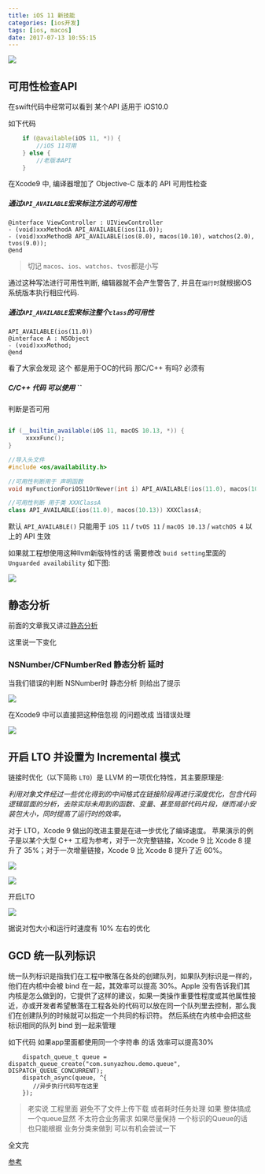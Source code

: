 ```yaml
---
title: iOS 11 新技能
categories: [ios开发]
tags: [ios, macos]
date: 2017-07-13 10:55:15
---
```


![](/assets/images/20170713ios11NewSkills/whatisnewsinios11.png)


## 可用性检查API

在swift代码中经常可以看到 某个API 适用于 iOS10.0 

如下代码

``` swift
	if (@available(iOS 11, *)) {
		//iOS 11可用 
	} else {
		//老版本API
	}

```
在Xcode9 中, 编译器增加了 Objective-C 版本的 API 可用性检查

##### 通过`API_AVAILABLE`宏来标注方法的可用性


``` objc
@interface ViewController : UIViewController
- (void)xxxMethodA API_AVAILABLE(ios(11.0));
- (void)xxxMethodB API_AVAILABLE(ios(8.0), macos(10.10), watchos(2.0), tvos(9.0));
@end

```

> 切记 `macos`、`ios`、`watchos`、`tvos`都是小写

通过这种写法进行可用性判断, 编辑器就不会产生警告了, 并且在`运行时`就根据iOS系统版本执行相应代码.

##### 通过`API_AVAILABLE`宏来标注整个`class`的可用性

``` objc
API_AVAILABLE(ios(11.0))
@interface A : NSObject
- (void)xxxMothod;
@end
```

看了大家会发现 这个 都是用于OC的代码 那C/C++ 有吗? 必须有

##### C/C++ 代码 可以使用 ``

判断是否可用

``` c++

if (__builtin_available(iOS 11, macOS 10.13, *)) {
     xxxxFunc();
}
```

``` c++
//导入头文件
#include <os/availability.h> 

//可用性判断用于 声明函数 
void myFunctionForiOS11OrNewer(int i) API_AVAILABLE(ios(11.0), macos(10.13));  

//可用性判断 用于类 XXXClassA
class API_AVAILABLE(ios(11.0), macos(10.13)) XXXClassA;  
```

默认 `API_AVAILABLE()` 只能用于 `iOS 11` / `tvOS 11` / `macOS 10.13` / `watchOS 4` 以上的 API 生效

如果就工程想使用这种llvm新版特性的话 需要修改 `buid setting`里面的 `Unguarded availability`  如下图:

![](/assets/images/20170713ios11NewSkills/availability.png)


## 静态分析

前面的文章我又讲过[静态分析](http://www.sunyazhou.com/2017/06/20/enable-static-analyer/)

这里说一下变化

### NSNumber/CFNumberRed 静态分析 延时

当我们错误的判断 NSNumber时  静态分析 则给出了提示 

![](/assets/images/20170713ios11NewSkills/error.png)
 

在Xcode9 中可以直接把这种倍忽视 的问题改成 当错误处理

![](/assets/images/20170713ios11NewSkills/static.png)


## 开启 LTO 并设置为 Incremental 模式 

链接时优化（以下简称 `LTO`）是 LLVM 的一项优化特性，其主要原理是:

*利用对象文件经过一些优化得到的中间格式在链接阶段再进行深度优化，包含代码逻辑层面的分析，去除实际未用到的函数、变量、甚至局部代码片段，继而减小安装包大小，同时提高了运行时的效率。*

对于 LTO，Xcode 9 做出的改进主要是在进一步优化了编译速度。 苹果演示的例子是以某个大型 C++ 工程为参考，对于一次完整链接，Xcode 9 比 Xcode 8 提升了 35%；对于一次增量链接，Xcode 9 比 Xcode 8 提升了近 60%。

![](/assets/images/20170713ios11NewSkills/lto1.png)

![](/assets/images/20170713ios11NewSkills/lto2.png)

开启LTO

![](/assets/images/20170713ios11NewSkills/LTO.png)

据说对包大小和运行时速度有 10% 左右的优化


## GCD 统一队列标识


统一队列标识是指我们在工程中散落在各处的创建队列，如果队列标识是一样的，他们在内核中会被 bind 在一起，其效率可以提高 30%。Apple 没有告诉我们其内核是怎么做到的，它提供了这样的建议，如果一类操作重要性程度或其他属性接近，亦或开发者希望散落在工程各处的代码可以放在同一个队列里去控制，那么我们在创建队列的时候就可以指定一个共同的标识符。 然后系统在内核中会把这些标识相同的队列 bind 到一起来管理

如下代码 如果app里面都使用同一个字符串 的话 效率可以提高30%

``` objc
	dispatch_queue_t queue = dispatch_queue_create("com.sunyazhou.demo.queue", DISPATCH_QUEUE_CONCURRENT);
    dispatch_async(queue, ^{
       //异步执行代码写在这里
    });
```

> 老实说 工程里面 避免不了文件上传下载 或者耗时任务处理  如果 整体搞成一个queue显然 不太符合业务需求 如果尽量保持 一个标识的Queue的话 也只能根据 业务分类来做到  可以有机会尝试一下


全文完

[参考](https://techblog.toutiao.com/2017/07/05/session0-2/)
